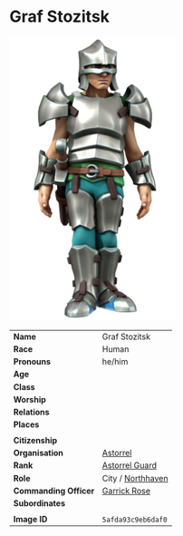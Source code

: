 # Graf Stozitsk

<img src="https://raw.githubusercontent.com/jesskelsall/astarus-images/main/people/portraits/5afda93c9eb6daf0.png" height="500" />

|||
| --- | --- |
| **Name** | Graf Stozitsk | character.3
| **Race** | Human |
| **Pronouns** | he/him |
| **Age** | |
| **Class** | |
| **Worship** | |
| **Relations** | |
| **Places** | |
|||
| **Citizenship** | |
| **Organisation** | [Astorrel](../organisations/astorrel/astorrel.md) |
| **Rank** | [Astorrel Guard](../organisations/astorrel/ranks/astorrel-guard.md) |
| **Role** | City / [Northhaven](../places/cities/northhaven.md) |
| **Commanding Officer** | [Garrick Rose](garrick-rose.md) |
| **Subordinates** | |
|||
| **Image ID** | `5afda93c9eb6daf0` |
